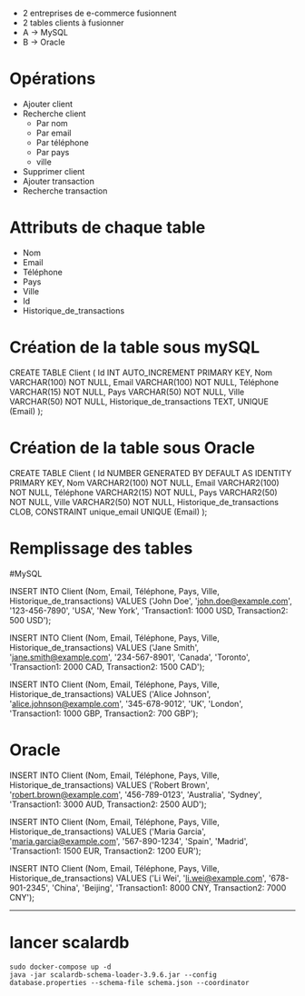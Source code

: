 - 2 entreprises de e-commerce fusionnent
- 2 tables clients à fusionner
- A -> MySQL
- B -> Oracle

# Opérations
- Ajouter client
- Recherche client
  - Par nom
  - Par email
  - Par téléphone
  - Par pays
  - ville
- Supprimer client
- Ajouter transaction
- Recherche transaction

# Attributs de chaque table
- Nom
- Email
- Téléphone
- Pays
- Ville
- Id
- Historique_de_transactions


# Création de la table sous mySQL

CREATE TABLE Client (
    Id INT AUTO_INCREMENT PRIMARY KEY,
    Nom VARCHAR(100) NOT NULL,
    Email VARCHAR(100) NOT NULL,
    Téléphone VARCHAR(15) NOT NULL,
    Pays VARCHAR(50) NOT NULL,
    Ville VARCHAR(50) NOT NULL,
    Historique_de_transactions TEXT,
    UNIQUE (Email)
);


# Création de la table sous Oracle

CREATE TABLE Client (
    Id NUMBER GENERATED BY DEFAULT AS IDENTITY PRIMARY KEY,
    Nom VARCHAR2(100) NOT NULL,
    Email VARCHAR2(100) NOT NULL,
    Téléphone VARCHAR2(15) NOT NULL,
    Pays VARCHAR2(50) NOT NULL,
    Ville VARCHAR2(50) NOT NULL,
    Historique_de_transactions CLOB,
    CONSTRAINT unique_email UNIQUE (Email)
);

# Remplissage des tables

#MySQL

INSERT INTO Client (Nom, Email, Téléphone, Pays, Ville, Historique_de_transactions)
VALUES ('John Doe', 'john.doe@example.com', '123-456-7890', 'USA', 'New York', 'Transaction1: 1000 USD, Transaction2: 500 USD');

INSERT INTO Client (Nom, Email, Téléphone, Pays, Ville, Historique_de_transactions)
VALUES ('Jane Smith', 'jane.smith@example.com', '234-567-8901', 'Canada', 'Toronto', 'Transaction1: 2000 CAD, Transaction2: 1500 CAD');

INSERT INTO Client (Nom, Email, Téléphone, Pays, Ville, Historique_de_transactions)
VALUES ('Alice Johnson', 'alice.johnson@example.com', '345-678-9012', 'UK', 'London', 'Transaction1: 1000 GBP, Transaction2: 700 GBP');

# Oracle

INSERT INTO Client (Nom, Email, Téléphone, Pays, Ville, Historique_de_transactions)
VALUES ('Robert Brown', 'robert.brown@example.com', '456-789-0123', 'Australia', 'Sydney', 'Transaction1: 3000 AUD, Transaction2: 2500 AUD');

INSERT INTO Client (Nom, Email, Téléphone, Pays, Ville, Historique_de_transactions)
VALUES ('Maria Garcia', 'maria.garcia@example.com', '567-890-1234', 'Spain', 'Madrid', 'Transaction1: 1500 EUR, Transaction2: 1200 EUR');

INSERT INTO Client (Nom, Email, Téléphone, Pays, Ville, Historique_de_transactions)
VALUES ('Li Wei', 'li.wei@example.com', '678-901-2345', 'China', 'Beijing', 'Transaction1: 8000 CNY, Transaction2: 7000 CNY');

---
# lancer scalardb
```
sudo docker-compose up -d
java -jar scalardb-schema-loader-3.9.6.jar --config database.properties --schema-file schema.json --coordinator
```